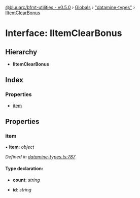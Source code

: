 [@bluuarc/bfmt-utilities - v0.5.0](../README.md) › [Globals](../globals.md) › ["datamine-types"](../modules/_datamine_types_.md) › [IItemClearBonus](_datamine_types_.iitemclearbonus.md)

# Interface: IItemClearBonus

## Hierarchy

* **IItemClearBonus**

## Index

### Properties

* [item](_datamine_types_.iitemclearbonus.md#item)

## Properties

###  item

• **item**: *object*

*Defined in [datamine-types.ts:787](https://github.com/BluuArc/bfmt-utilities/blob/master/src/datamine-types.ts#L787)*

#### Type declaration:

* **count**: *string*

* **id**: *string*
